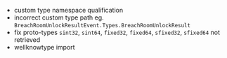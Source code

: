 - custom type namespace qualification
- incorrect custom type path eg. `BreachRoomUnlockResultEvent.Types.BreachRoomUnlockResult`
- fix proto-types `sint32`, `sint64`, `fixed32`, `fixed64`, `sfixed32`, `sfixed64` not retrieved
- wellknowtype import